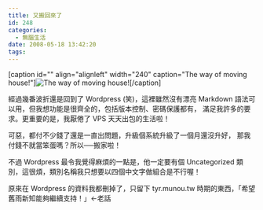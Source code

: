 ```yaml
---
title: 又搬回來了
id: 248
categories:
  - 無腦生活
date: 2008-05-18 13:42:20
tags:
---
```


[caption id="" align="alignleft" width="240" caption="The way of moving house!"]![The way of moving house!](http://farm1.static.flickr.com/29/64015728_19e34ace8d_m.jpg)[/caption]

經過幾番波折還是回到了 Wordpress (笑)，這裡雖然沒有漂亮 Markdown 語法可以用，但我想功能是很齊全的，包括版本控制、密碼保護都有，
滿足我許多的要求。更重要的是，我厭倦了 VPS 天天出包的生活啦！

可惡，都付不少錢了還是一直出問題，升級個系統升級了一個月還沒升好，
那我付錢不就當笨蛋嗎？所以──搬家啦！

不過 Wordpress 最令我覺得麻煩的一點是，他一定要有個 Uncategorized 類別，這很煩，類別名稱我只想要以四個中文字做組合是不行喔！

原來在 Wordpress 的資料我都刪掉了，只留下 tyr.munou.tw 時期的東西，「希望舊雨新知能夠繼續支持！」←老話